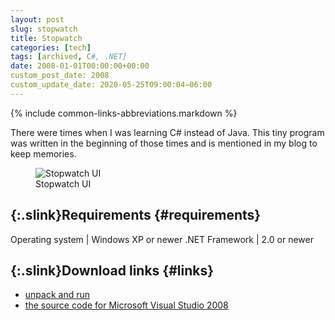```yaml
---
layout: post
slug: stopwatch
title: Stopwatch
categories: [tech]
tags: [archived, C#, .NET]
date: 2008-01-01T00:00:00+00:00
custom_post_date: 2008
custom_update_date: 2020-05-25T09:00:04−06:00
---
```

{% include common-links-abbreviations.markdown %}

There were times when I was learning C# instead of Java.
This tiny program was written in the beginning of those times and is mentioned in my blog to keep memories.

<figure>
  <img src="{% link /assets/img/blog/stopwatch/stopwatch-ui.png %}" alt="Stopwatch UI">
  <figcaption>Stopwatch UI</figcaption>
</figure>

## [](#requirements){:.slink}Requirements {#requirements}

Operating system | Windows XP or newer
.NET Framework | 2.0 or newer

## [](#links){:.slink}Download links {#links}
* [unpack and run](https://docs.google.com/leaf?id=0B_4a-5REfZ5jZGYyMWYzMmYtZmYwMy00MGFlLTg2N2ItMTQyY2I2NTk2MDc5&sort=name&layout=list&num=50)
* [the source code for Microsoft Visual Studio 2008](https://docs.google.com/leaf?id=0B_4a-5REfZ5jMjdiYzRhNTYtN2VhNC00ZDQ4LWJlNTQtN2NhZDI3MDY3MDVj&sort=name&layout=list&num=50)
